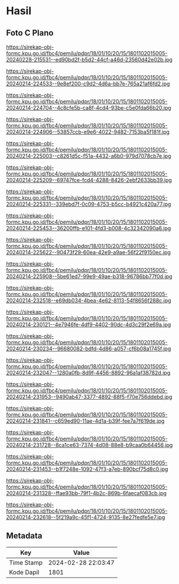 # Hasil

## Foto C Plano

https://sirekap-obj-formc.kpu.go.id/fbc4/pemilu/pdpr/18/01/10/20/15/1801102015005-20240228-215531--ed90bd2f-b5d2-44cf-a46d-23560d42e02b.jpg

https://sirekap-obj-formc.kpu.go.id/fbc4/pemilu/pdpr/18/01/10/20/15/1801102015005-20240214-224533--9e8ef200-c9d2-4d6a-bb7e-765a21af6fd2.jpg

https://sirekap-obj-formc.kpu.go.id/fbc4/pemilu/pdpr/18/01/10/20/15/1801102015005-20240214-224704--4c8cfe5b-ca8f-4cd4-93be-c5e0fda66b20.jpg

https://sirekap-obj-formc.kpu.go.id/fbc4/pemilu/pdpr/18/01/10/20/15/1801102015005-20240214-224906--53857ccb-e9e6-4022-9482-7153ba5f181f.jpg

https://sirekap-obj-formc.kpu.go.id/fbc4/pemilu/pdpr/18/01/10/20/15/1801102015005-20240214-225003--c8261d5c-f51a-4432-a6b0-979d7078cb7e.jpg

https://sirekap-obj-formc.kpu.go.id/fbc4/pemilu/pdpr/18/01/10/20/15/1801102015005-20240214-225209--69747fce-fcd4-4288-8426-2ebf2633bb39.jpg

https://sirekap-obj-formc.kpu.go.id/fbc4/pemilu/pdpr/18/01/10/20/15/1801102015005-20240214-225331--339ebd7f-0c09-4753-b5cc-b4921c420a77.jpg

https://sirekap-obj-formc.kpu.go.id/fbc4/pemilu/pdpr/18/01/10/20/15/1801102015005-20240214-225453--36200ffb-e101-4fd3-b008-4c32342090a6.jpg

https://sirekap-obj-formc.kpu.go.id/fbc4/pemilu/pdpr/18/01/10/20/15/1801102015005-20240214-225622--90473f29-60ea-42e9-a9ae-56f22f9150ec.jpg

https://sirekap-obj-formc.kpu.go.id/fbc4/pemilu/pdpr/18/01/10/20/15/1801102015005-20240214-225908--5be61ed7-99e9-49ae-b318-96786bb77f0d.jpg

https://sirekap-obj-formc.kpu.go.id/fbc4/pemilu/pdpr/18/01/10/20/15/1801102015005-20240214-232518--e69db034-4bea-4e62-8113-54f8656f288c.jpg

https://sirekap-obj-formc.kpu.go.id/fbc4/pemilu/pdpr/18/01/10/20/15/1801102015005-20240214-230121--4e7946fe-4df9-4402-90dc-4d3c29f2e69a.jpg

https://sirekap-obj-formc.kpu.go.id/fbc4/pemilu/pdpr/18/01/10/20/15/1801102015005-20240214-230234--96680082-bdfd-4d86-a057-cf6b08a1745f.jpg

https://sirekap-obj-formc.kpu.go.id/fbc4/pemilu/pdpr/18/01/10/20/15/1801102015005-20240214-232047--1280a0fb-8d9f-4456-8892-96a1af38782d.jpg

https://sirekap-obj-formc.kpu.go.id/fbc4/pemilu/pdpr/18/01/10/20/15/1801102015005-20240214-231953--9490ab47-3377-4892-88f5-f70e756ddebd.jpg

https://sirekap-obj-formc.kpu.go.id/fbc4/pemilu/pdpr/18/01/10/20/15/1801102015005-20240214-231841--c659ed90-11ae-4d1a-b39f-fee7a7f619de.jpg

https://sirekap-obj-formc.kpu.go.id/fbc4/pemilu/pdpr/18/01/10/20/15/1801102015005-20240214-231728--8ca1ce63-7374-4d08-88e8-b9caa0b64456.jpg

https://sirekap-obj-formc.kpu.go.id/fbc4/pemilu/pdpr/18/01/10/20/15/1801102015005-20240214-231453--b1f7248e-1092-47f3-a7eb-890bcf75d8c0.jpg

https://sirekap-obj-formc.kpu.go.id/fbc4/pemilu/pdpr/18/01/10/20/15/1801102015005-20240214-231328--ffae93bb-79f1-4b2c-869b-6faecaf083cb.jpg

https://sirekap-obj-formc.kpu.go.id/fbc4/pemilu/pdpr/18/01/10/20/15/1801102015005-20240214-232618--5f219a9c-45f1-4724-9135-8e27fedfe5e7.jpg


## Metadata

| Key        | Value               |
| ---------- | ------------------- |
| Time Stamp | 2024-02-28 22:03:47 |
| Kode Dapil | 1801                |



